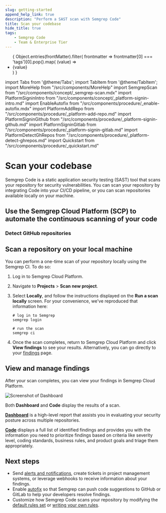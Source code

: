 ```yaml
---
slug: getting-started
append_help_link: true
description: "Perform a SAST scan with Semgrep Code"
title: Scan your codebase
hide_title: true
tags:
    - Semgrep Code
    - Team & Enterprise Tier
---
```


<ul id="tag__badge-list">
{
Object.entries(frontMatter).filter(
    frontmatter => frontmatter[0] === 'tags')[0].pop().map(
    (value) => <li class='tag__badge-item'>{value}</li> )
}
</ul>

import Tabs from '@theme/Tabs';
import TabItem from '@theme/TabItem';
import MoreHelp from "/src/components/MoreHelp"
import SemgrepScan from "/src/components/concept/_semgrep-scan.mdx"
import PlatformSigninIntro from "/src/components/concept/_platform-signin-intro.md"
import EnableAutofix from "/src/components/procedure/_enable-autofix.mdx"
import PlatformAddRepo from "/src/components/procedure/_platform-add-repo.md"
import PlatformSigninGithub from "/src/components/procedure/_platform-signin-github.md"
import PlatformSigninGitlab from "/src/components/procedure/_platform-signin-gitlab.md"
import PlatformDetectGhRepos from "/src/components/procedure/_platform-detect-ghrepos.md"
import Quickstart from "/src/components/procedure/_quickstart.md"

# Scan your codebase

Semgrep Code is a static application security testing (SAST) tool that scans your repository for security vulnerabilities. You can scan your repository by integrating Code into your CI/CD pipeline, or you can scan repositories available locally on your machine.

<Quickstart />

## Use the Semgrep Cloud Platform (SCP) to automate the continuous scanning of your code

<PlatformAddRepo />

### Detect GitHub repositories

<PlatformDetectGhRepos />

## Scan a repository on your local machine

You can perform a one-time scan of your repository locally using the Semgrep CI. To
do so:

1. Log in to Semgrep Cloud Platform.

2. Navigate to **Projects** > **Scan new project**.

3. Select **Locally**, and follow the instructions displayed on the **Run a scan
   locally** screen. For your convenience, we've reproduced that information
   here:

    ```console
    # log in to Semgrep
    semgrep login

    # run the scan
    semgrep ci
    ```

4. Once the scan completes, return to Semgrep Cloud Platform and click **View
   findings** to see your results. Alternatively, you can go directly to your
   [findings](https://semgrep.dev/orgs/-/findings) page.


## View and manage findings

After your scan completes, you can view your findings in Semgrep Cloud Platform.

![Screenshot of Dashboard](/img/dashboard-view.png "Screenshot of Dashboard")

Both **Dashboard** and **Code** display the results of a scan.

**[Dashboard](/semgrep-cloud-platform/dashboard/)** is a high-level report
that assists you in evaluating your security posture across multiple repositories.

**[Code](/semgrep-code/findings/#managing-finding-status-bulk-triage)** displays
a full list of identified findings and provides you with the information you need
to prioritize findings based on criteria like severity level, coding standards, business rules, and product goals and triage them appropriately.

## Next steps

* Send [alerts and notifications](/semgrep-code/notifications/), create tickets in project management systems, or leverage webhooks to receive information about your findings.
* Enable [autofix](/writing-rules/autofix) so that Semgrep can push code suggestions to GitHub or GitLab to help your developers resolve findings.
* Customize how Semgrep Code scans your repository by modifying the [default rules set](https://semgrep.dev/p/default) or [writing your own rules](/semgrep-code/editor/#jumpstart-rule-writing-using-existing-rules).

<MoreHelp />
